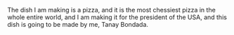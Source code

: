 The dish I am making is a pizza, and it is the most chessiest pizza in the whole entire world, and I am making it for the president of the USA, and this dish is going to be made by me, Tanay Bondada.